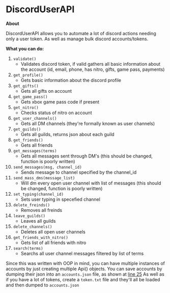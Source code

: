 # DiscordUserAPI

**About**

DiscordUserAPI allows you to automate a lot of discord actions needing only a user token. As well as manage bulk discord accounts/tokens.

**What you can do:**

1. `validate()`
	- Validates discord token, if valid gathers all basic information about the account (id, email, phone, has nitro, gifts, game pass, payments)
2. `get_profile()`
	- Gets basic information about the discord profile
3. `get_gifts()`
	- Gets all gifts on account
4. `get_game_pass()`
	- Gets xbox game pass code if present
5. `get_nitro()`
	- Checks status of nitro on account
6. `get_user_channels()`
	- Gets all DM channels (they're formally known as user channels)
7. `get_guilds()`
	- Gets all guilds, returns json about each guild
8. `get_friends()`
	- Gets all friends
9. `get_messages(terms)`
	- Gets all messages sent through DM's (this should be changed, function is poorly written)
10. `send_messages(msg, channel_id)`
	- Sends message to channel specified by the channel_id
11. `send_mass_dms(message_list)`
	- Will dm every open user channel with list of messages (this should be changed, function is poorly written)
12. `set_typing(channel_id)`
	- Sets user typing in specefied channel
13. `delete_freinds()`
	- Removes all freinds
14. `leave_guilds()`
	- Leaves all guilds
15. `delete_channels()`
	- Deletes all open user channels
16. `get_friends_with_nitro()`
	- Gets list of all friends with nitro
17. `search(terms)`
	- Searchs all user channel messages filtered by list of terms 


Since this was written with OOP in mind, you can have multiple instances of accounts by just creating multiple Api() objects.
You can save accounts by dumping their json into an `accounts.json` file, as shown at [line 25](https://github.com/NMan1/DiscordAPI/blob/3ccbddd4dacfab0020fad9a253d488d392f13694/main.py#L25)
As well as if you have a lot of tokens, create a `token.txt` file and they'll all be loaded and then dumped to `accounts.json`
